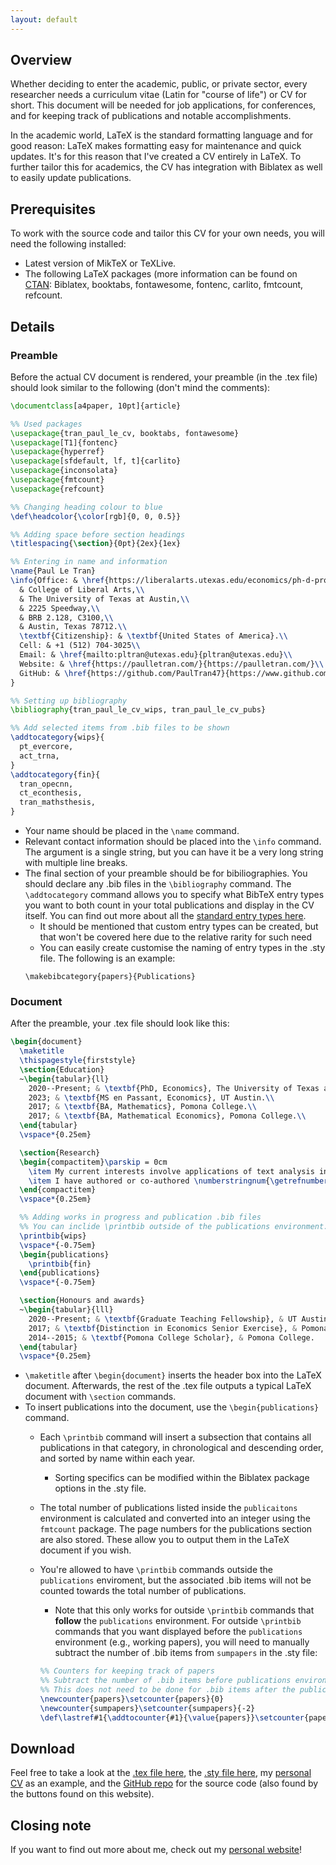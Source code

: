 ```yaml
---
layout: default
---
```


## Overview

Whether deciding to enter the academic, public, or private sector, every researcher needs a curriculum vitae (Latin for "course of life") or CV for short. This document will be needed for job applications, for conferences, and for keeping track of publications and notable accomplishments.

In the academic world, LaTeX is the standard formatting language and for good reason: LaTeX makes formatting easy for maintenance and quick updates. It's for this reason that I've created a CV entirely in LaTeX. To further tailor this for academics, the CV has integration with Biblatex as well to easily update publications.

## Prerequisites

To work with the source code and tailor this CV for your own needs, you will need the following installed:

* Latest version of MikTeX or TeXLive.
* The following LaTeX packages (more information can be found on [CTAN](https://ctan.org/): Biblatex, booktabs, fontawesome, fontenc, carlito, fmtcount, refcount.

## Details

### Preamble

Before the actual CV document is rendered, your preamble (in the .tex file) should look similar to the following (don't mind the comments):

```latex
\documentclass[a4paper, 10pt]{article}

%% Used packages
\usepackage{tran_paul_le_cv, booktabs, fontawesome}
\usepackage[T1]{fontenc}
\usepackage{hyperref}
\usepackage[sfdefault, lf, t]{carlito}
\usepackage{inconsolata}
\usepackage{fmtcount}
\usepackage{refcount}

%% Changing heading colour to blue
\def\headcolor{\color[rgb]{0, 0, 0.5}}

%% Adding space before section headings
\titlespacing{\section}{0pt}{2ex}{1ex}

%% Entering in name and information
\name{Paul Le Tran}
\info{Office: & \href{https://liberalarts.utexas.edu/economics/ph-d-program/}{Department of Economics},\\
  & College of Liberal Arts,\\
  & The University of Texas at Austin,\\
  & 2225 Speedway,\\
  & BRB 2.128, C3100,\\
  & Austin, Texas 78712.\\
  \textbf{Citizenship}: & \textbf{United States of America}.\\
  Cell: & +1 (512) 704-3025\\
  Email: & \href{mailto:pltran@utexas.edu}{pltran@utexas.edu}\\
  Website: & \href{https://paulletran.com/}{https://paulletran.com/}\\
  GitHub: & \href{https://github.com/PaulTran47}{https://www.github.com/paultran47/}
}

%% Setting up bibliography
\bibliography{tran_paul_le_cv_wips, tran_paul_le_cv_pubs}

%% Add selected items from .bib files to be shown
\addtocategory{wips}{
  pt_evercore,
  act_trna,
}
\addtocategory{fin}{
  tran_opecnn,
  ct_econthesis,
  tran_mathsthesis,
}
```

* Your name should be placed in the `\name` command.
* Relevant contact information should be placed into the `\info` command. The argument is a single string, but you can have it be a very long string with multiple line breaks.
* The final section of your preamble should be for bibiliographies. You should declare any .bib files in the `\bibliography` command. The `\addtocategory` command allows you to specify what BibTeX entry types you want to both count in your total publications and display in the CV itself. You can find out more about all the [standard entry types here](https://www.bibtex.com/e/entry-types/).
  * It should be mentioned that custom entry types can be created, but that won't be covered here due to the relative rarity for such need
  * You can easily create customise the naming of entry types in the .sty file. The following is an example:
  ```
  \makebibcategory{papers}{Publications}
  ```

### Document

After the preamble, your .tex file should look like this:

```latex
\begin{document}
  \maketitle
  \thispagestyle{firststyle}
  \section{Education}
  ~\begin{tabular}{ll}
    2020--Present; & \textbf{PhD, Economics}, The University of Texas at Austin (UT Austin).\\
    2023; & \textbf{MS en Passant, Economics}, UT Austin.\\
    2017; & \textbf{BA, Mathematics}, Pomona College.\\
    2017; & \textbf{BA, Mathematical Economics}, Pomona College.\\
  \end{tabular}
  \vspace*{0.25em}

  \section{Research}
  \begin{compactitem}\parskip = 0cm
    \item My current interests involve applications of text analysis in macroeconomics, machine learning, business cycles, and nonparametric econometrics. My research interests primarily focus on investigating how text analysis through machine learning can be used in macroeconomics to provide cleaner causal inference.
    \item I have authored or co-authored \numberstringnum{\getrefnumber{sumpapers}} publications on economic topics. A list of these appear below.
  \end{compactitem}
  \vspace*{0.25em}

  %% Adding works in progress and publication .bib files
  %% You can inclide \printbib outside of the publications environment. They just won't be counted towards sumpapers
  \printbib{wips}
  \vspace*{-0.75em}
  \begin{publications}
    \printbib{fin}
  \end{publications}
  \vspace*{-0.75em}

  \section{Honours and awards}
  ~\begin{tabular}{lll}
    2020--Present; & \textbf{Graduate Teaching Fellowship}, & UT Austin.\\
    2017; & \textbf{Distinction in Economics Senior Exercise}, & Pomona College.\\
    2014--2015; & \textbf{Pomona College Scholar}, & Pomona College.
  \end{tabular}
  \vspace*{0.25em}
```

* `\maketitle` after `\begin{document}` inserts the header box into the LaTeX document. Afterwards, the rest of the .tex file outputs a typical LaTeX document with `\section` commands.
* To insert publications into the document, use the `\begin{publications}` command.
  * Each `\printbib` command will insert a subsection that contains all publications in that category, in chronological and descending order, and sorted by name within each year.
    * Sorting specifics can be modified within the Biblatex package options in the .sty file.
  * The total number of publications listed inside the `publicaitons` environment is calculated and converted into an integer using the `fmtcount` package. The page numbers for the publications section are also stored. These allow you to output them in the LaTeX document if you wish.
  * You're allowed to have `\printbib` commands outside the `publications` enviroment, but the associated .bib items will not be counted towards the total number of publications.
    * Note that this only works for outside `\printbib` commands that __follow__ the `publications` environment. For outside `\printbib` commands that you want displayed before the `publications` environment (e.g., working papers), you will need to manually subtract the number of .bib items from `sumpapers` in the .sty file:

    ```latex
    %% Counters for keeping track of papers
    %% Subtract the number of .bib items before publications environment (x) from sumpapers (0 - x = -x)
    %% This does not need to be done for .bib items after the publications environment
    \newcounter{papers}\setcounter{papers}{0}
    \newcounter{sumpapers}\setcounter{sumpapers}{-2}
    \def\lastref#1{\addtocounter{#1}{\value{papers}}\setcounter{papers}{0}}
    ```

## Download

Feel free to take a look at the [.tex file here](https://raw.githubusercontent.com/PaulTran47/latex-cv-with-biblatex/master/tran_paul_le_cv.tex), the [.sty file here](https://raw.githubusercontent.com/PaulTran47/latex-cv-with-biblatex/master/tran_paul_le_cv.sty), my [personal CV](https://drive.google.com/file/d/1P3rTeJtPRlIMhha3hauKHkdX2BGse3ht/view) as an example, and the [GitHub repo](https://github.com/PaulTran47/latex-cv-with-biblatex) for the source code (also found by the buttons found on this website).

## Closing note

If you want to find out more about me, check out my [personal website](https://paulletran.com)!